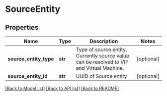 # SourceEntity

## Properties
Name | Type | Description | Notes
------------ | ------------- | ------------- | -------------
**source_entity_type** | **str** | Type of source entity. Currently source value can be resolved to VIF and Virtual Machine. | [optional] 
**source_entity_id** | **str** | UUID of Source entity | [optional] 

[[Back to Model list]](../README.md#documentation-for-models) [[Back to API list]](../README.md#documentation-for-api-endpoints) [[Back to README]](../README.md)

